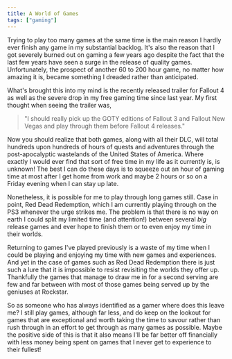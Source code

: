 ```yaml
---
title: A World of Games
tags: ["gaming"]
---
```

Trying to play too many games at the same time is the main reason I hardly ever finish any game in my substantial backlog. It's also the reason that I got severely burned out on gaming a few years ago despite the fact that the last few years have seen a surge in the release of quality games. Unfortunately, the prospect of another 60 to 200 hour game, no matter how amazing it is, became something I dreaded rather than anticipated.

What's brought this into my mind is the recently released trailer for Fallout 4 as well as the severe drop in my free gaming time since last year. My first thought when seeing the trailer was,

> "I should really pick up the GOTY editions of Fallout 3 and Fallout New Vegas and play through them before Fallout 4 releases."

Now you should realize that both games, along with all their DLC, will total hundreds upon hundreds of hours of quests and adventures through the post-apocalyptic wastelands of the United States of America. Where exactly I would ever find that sort of free time in my life as it currently is, is unknown! The best I can do these days is to squeeze out an hour of gaming time at most after I get home from work and maybe 2 hours or so on a Friday evening when I can stay up late.

Nonetheless, it is possible for me to play through long games still. Case in point, Red Dead Redemption, which I am currently playing through on the PS3 whenever the urge strikes me. The problem is that there is no way on earth I could split my limited time (and attention!) between several _big_ release games and ever hope to finish them or to even enjoy my time in their worlds.

Returning to games I've played previously is a waste of my time when I could be playing and enjoying my time with new games and experiences. And yet in the case of games such as Red Dead Redemption there is just such a lure that it is impossible to resist revisiting the worlds they offer up. Thankfully the games that manage to draw me in for a second serving are few and far between with most of those games being served up by the geniuses at Rockstar.

So as someone who has always identified as a gamer where does this leave me? I still play games, although far less, and do keep on the lookout for games that are exceptional and worth taking the time to savour rather than rush through in an effort to get through as many games as possible. Maybe the positive side of this is that it also means I'll be far better off financially with less money being spent on games that I never get to experience to their fullest!